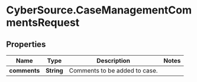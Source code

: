 # CyberSource.CaseManagementCommentsRequest

## Properties
Name | Type | Description | Notes
------------ | ------------- | ------------- | -------------
**comments** | **String** | Comments to be added to case. | 


